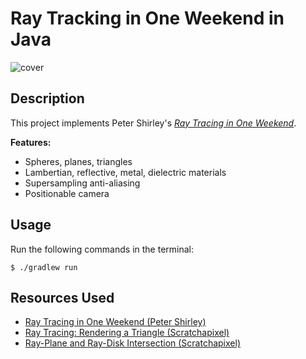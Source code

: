 # Ray Tracking in One Weekend in Java

![cover](https://user-images.githubusercontent.com/21070577/120865849-a8c69780-c543-11eb-92f0-56a78e979816.jpg)

## Description

This project implements Peter Shirley's [*Ray Tracing in One Weekend*](https://raytracing.github.io/books/RayTracingInOneWeekend.html).

__Features:__

- Spheres, planes, triangles
- Lambertian, reflective, metal, dielectric materials
- Supersampling anti-aliasing
- Positionable camera

## Usage

Run the following commands in the terminal:

```log
$ ./gradlew run
```

## Resources Used

- [Ray Tracing in One Weekend (Peter Shirley)](https://raytracing.github.io/books/RayTracingInOneWeekend.html)
- [Ray Tracing: Rendering a Triangle (Scratchapixel)](https://www.scratchapixel.com/lessons/3d-basic-rendering/ray-tracing-rendering-a-triangle)
- [Ray-Plane and Ray-Disk Intersection (Scratchapixel)](https://www.scratchapixel.com/lessons/3d-basic-rendering/minimal-ray-tracer-rendering-simple-shapes/ray-plane-and-ray-disk-intersection)
